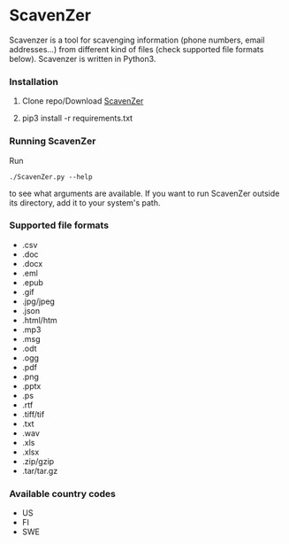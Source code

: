 # ScavenZer

Scavenzer is a tool for scavenging information (phone numbers, email addresses...) from different kind of files (check supported file formats below). Scavenzer is written in Python3.

### Installation

1. Clone repo/Download [ScavenZer](https://github.com/Offorensics/scavenzer/releases "ScavenZer")

2. pip3 install -r requirements.txt

### Running ScavenZer

Run

```
./ScavenZer.py --help
```

to see what arguments are available. If you want to run ScavenZer outside its directory, add it to your system's path.

### Supported file formats
- .csv
- .doc
- .docx
- .eml
- .epub
- .gif
- .jpg/jpeg
- .json
- .html/htm
- .mp3
- .msg
- .odt
- .ogg
- .pdf
- .png
- .pptx
- .ps
- .rtf
- .tiff/tif
- .txt
- .wav
- .xls
- .xlsx
- .zip/gzip
- .tar/tar.gz

### Available country codes
- US
- FI
- SWE
